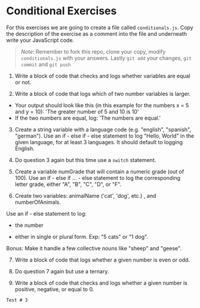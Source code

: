 # Conditional Exercises

For this exercises we are going to create a file called `conditionals.js`. Copy the description of the exercise as a comment into the file and underneath write your JavaScript code.

> *Note*: Remember to fork this repo, clone your copy, modify `conditionals.js` with your answers. Lastly `git add` your changes, `git commit` and `git push`

1. Write a block of code that checks and logs whether variables are equal or not.




2. Write a block of code that logs which of two number variables is larger.
  * Your output should look like this (in this example for the numbers x = 5 and y = 10): 'The greater number of 5 and 10 is 10'
  * If the two numbers are equal, log: 'The numbers are equal.'
 
3. Create a string variable with a language code (e.g. "english", "spanish", "german"). 
Use an if - else if - else statement to log "Hello, World" in the given language, for at least 3 languages. 
It should default to logging English.

4. Do question 3 again but this time use a `switch` statement. 

5. Create a variable numGrade that will contain a numeric grade (out of 100). 
Use an if - else if ... - else statement to log the corresponding letter grade, either "A", "B", "C", "D", or "F".

6. Create two variables: animalName ('cat', 'dog', etc.) , and numberOfAnimals.

Use an if - else statement to log:

  * the number

  * either in single or plural form. Exp: "5 cats" or "1 dog".

Bonus: Make it handle a few collective nouns like "sheep" and "geese".

7. Write a block of code that logs whether a given number is even or odd.

8. Do question 7 again but use a ternary. 

9. Write a block of code that checks and logs whether a given number is positive, negative, or equal to 0.
```
Test # 3

```